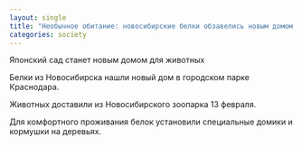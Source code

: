 ```yaml
---
layout: single
title: "Необычное обитание: новосибирские белки обзавелись новым домом в Краснодаре"
categories: society
---
```

Японский сад станет новым домом для животных

Белки из Новосибирска нашли новый дом в городском парке Краснодара.

Животных доставили из Новосибирского зоопарка 13 февраля.

Для комфортного проживания белок установили специальные домики и кормушки на деревьях.